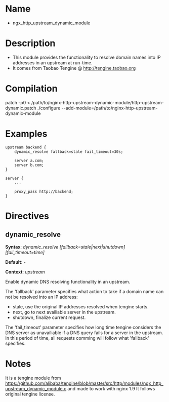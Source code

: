 Name
====

* ngx_http_upstream_dynamic_module

Description
===========

* This module provides the functionality to resolve domain names into IP addresses in an upstream at run-time.
* It comes from Taobao Tengine @ http://tengine.taobao.org

Compilation
===========

patch -p0 < /path/to/nginx-http-upstream-dynamic-module/http-upstream-dynamic.patch
./configure --add-module=/path/to/nginx-http-upstream-dynamic-module

Examples
========

    upstream backend {
        dynamic_resolve fallback=stale fail_timeout=30s;

        server a.com;
        server b.com;
    }

    server {
        ...

        proxy_pass http://backend;
    }

Directives
==========

dynamic_resolve
---------------

**Syntax**: *dynamic_resolve [fallback=stale|next|shutdown] [fail_timeout=time]*

**Default**: *-*

**Context**: *upstream*

Enable dynamic DNS resolving functionality in an upstream.

The 'fallback' parameter specifies what action to take if a domain name can not be resolved into an IP address:

* stale, use the original IP addresses resolved when tengine starts.
* next, go to next availiable server in the upstream.
* shutdown, finalize current request.

The 'fail_timeout' parameter specifies how long time tengine considers the DNS server as unavailiable if a DNS query fails for a server in the upstream. In this period of time, all requests comming will follow what 'fallback' specifies.

Notes
=====

 It is a tengine module from
 https://github.com/alibaba/tengine/blob/master/src/http/modules/ngx_http_upstream_dynamic_module.c
 and made to work with nginx 1.9
 It follows original tengine license.
